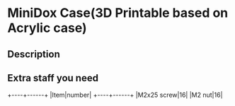 # MiniDox Case(3D Printable based on Acrylic case)

## Description

## Extra staff you need

+----+------+
|Item|number|
+----+------+
|M2x25 screw|16|
|M2 nut|16|
